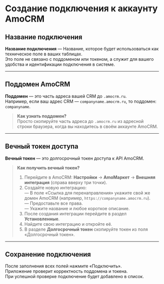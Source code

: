 
# Создание подключения к аккаунту AmoCRM

## Название подключения
**Название подключения** — Название, которое будет использоваться как техническое поле в ваших таблицах.  
Это поле не связано с поддоменом или токеном, а служит для вашего удобства и идентификации подключения в системе.

---
## Поддомен AmoCRM
**Поддомен** — это часть адреса вашей CRM до `.amocrm.ru`.  
Например, если ваш адрес CRM — `companyname.amocrm.ru`, то поддомен: `companyname`.

> **Как узнать поддомен?**  
> Просто скопируйте часть адреса до `.amocrm.ru` из адресной строки браузера, когда вы находитесь в своём аккаунте AmoCRM.

---
## Вечный токен доступа
**Вечный токен** — это долгосрочный токен доступа к API AmoCRM.

> **Как получить вечный токен?**  
> 1. Перейдите в AmoCRM: **Настройки** → **AmoМаркет** → **Внешняя интеграция** (справа вверху три точки).  
> 2. Создайте новую интеграцию:  
>    — В поле «Ссылка для перенаправления» укажите свой же домен AmoCRM (например, `https://companyname.amocrm.ru`).  
>    — Предоставьте все права.  
>    — Укажите название и любое короткое описание.  
> 3. После создания интеграции перейдите в раздел **Установленные**.  
> 4. Найдите свою интеграцию и откройте её.  
> 5. В разделе **Долгосрочный токен** скопируйте токен из поля «Долгосрочный токен».

---
## Сохранение подключения
После заполнения всех полей нажмите «Подключить».  
Приложение проверит корректность поддомена и токена.  
При успешной проверке подключение будет добавлено в список.

